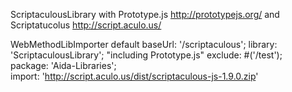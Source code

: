 ScriptaculousLibrary with Prototype.js http://prototypejs.org/ and Scriptatucolus http://script.aculo.us/

WebMethodLibImporter default
   baseUrl: '/scriptaculous';
   library: 'ScriptaculousLibrary';  "including Prototype.js"
   exclude: #('/test');              
   package: 'Aida-Libraries';     
   import: 'http://script.aculo.us/dist/scriptaculous-js-1.9.0.zip' 
